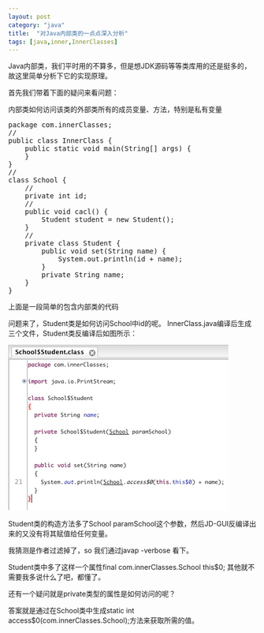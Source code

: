 ```yaml
---
layout: post
category: "java"
title:  "对Java内部类的一点点深入分析"
tags: [java,inner,InnerClasses]
---
```


Java内部类，我们平时用的不算多，但是想JDK源码等等类库用的还是挺多的，故这里简单分析下它的实现原理。

首先我们带着下面的疑问来看问题：

内部类如何访问该类的外部类所有的成员变量、方法，特别是私有变量

<pre class="prettyPrint">
package com.innerClasses;
//
public class InnerClass {
	public static void main(String[] args) {
	}
}
//
class School {
	//
	private int id;
	//
	public void cacl() {
		Student student = new Student();
	}
	//
	private class Student {
		public void set(String name) {
			System.out.println(id + name);
		}
		private String name;
	}
}
</pre>

上面是一段简单的包含内部类的代码

问题来了，Student类是如何访问School中id的呢。
InnerClass.java编译后生成三个文件，Student类反编译后如图所示：

![hello](/img/inner-student.png) 

Student类的构造方法多了School paramSchool这个参数，然后JD-GUI反编译出来的又没有将其赋值给任何变量。

我猜测是作者过滤掉了，so 我们通过javap -verbose 看下。

Student类中多了这样一个属性final com.innerClasses.School this$0; 其他就不需要我多说什么了吧，都懂了。

还有一个疑问就是private类型的属性是如何访问的呢？

答案就是通过在School类中生成static int access$0(com.innerClasses.School);方法来获取所需的值。
